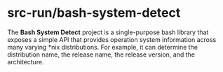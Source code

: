 
# src-run/bash-system-detect

The __Bash System Detect__ project is a single-purpose bash library that exposes a simple API
that provides operation system information across many varying *nix distributions. For example,
it can determine the distribution name, the release name, the release version, and the architecture.

